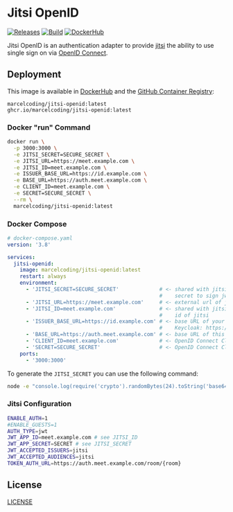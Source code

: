 # Jitsi OpenID

[![Releases](https://img.shields.io/github/v/tag/MarcelCoding/jitsi-openid?label=latest%20version&style=flat-square)](https://github.com/marcelcoding/jitsi-openid/releases)
[![Build](https://img.shields.io/github/workflow/status/MarcelCoding/jitsi-openid/CI?label=CI&style=flat-square)](https://github.com/marcelcoding/jitsi-openid/actions)
[![DockerHub](https://img.shields.io/docker/pulls/marcelcoding/jitsi-openid?style=flat-square)](https://hub.docker.com/r/marcelcoding/jitsi-openid)

Jitsi OpenID is an authentication adapter to provide [jitsi](https://jitsi.org/) the ability to use single sign on
via [OpenID Connect](https://openid.net/connect/).

## Deployment

This image is available in [DockerHub](https://hub.docker.com/r/marcelcoding/jitsi-openid) and the
[GitHub Container Registry](https://github.com/users/MarcelCoding/packages/container/package/jitsi-openid):

```
marcelcoding/jitsi-openid:latest
ghcr.io/marcelcoding/jitsi-openid:latest
```

### Docker "run" Command

```bash
docker run \
  -p 3000:3000 \
  -e JITSI_SECRET=SECURE_SECRET \
  -e JITSI_URL=https://meet.example.com \
  -e JITSI_ID=meet.example.com \
  -e ISSUER_BASE_URL=https://id.example.com \
  -e BASE_URL=https://auth.meet.example.com \
  -e CLIENT_ID=meet.example.com \
  -e SECRET=SECURE_SECRET \
  --rm \
  marcelcoding/jitsi-openid:latest
```

### Docker Compose

````yaml
# docker-compose.yaml
version: '3.8'

services:
  jitsi-openid:
    image: marcelcoding/jitsi-openid:latest
    restart: always
    environment:
      - 'JITSI_SECRET=SECURE_SECRET'             # <- shared with jitsi (JWT_APP_SECRET),
                                                 #    secret to sign jwt tokens
      - 'JITSI_URL=https://meet.example.com'     # <- external url of jitsi
      - 'JITSI_ID=meet.example.com'              # <- shared with jitsi (JWT_APP_ID),
                                                 #    id of jitsi
      - 'ISSUER_BASE_URL=https://id.example.com' # <- base URL of your OpenID Connect provider
                                                 #    Keycloak: https://id.example.com/auth/realms/<realm>
      - 'BASE_URL=https://auth.meet.example.com' # <- base URL of this application
      - 'CLIENT_ID=meet.example.com'             # <- OpenID Connect Client ID
      - 'SECRET=SECURE_SECRET'                   # <- OpenID Connect Client secret
    ports:
      - '3000:3000'
````

To generate the `JITSI_SECRET` you can use the following command:
```bash
node -e "console.log(require('crypto').randomBytes(24).toString('base64'));"
```

### Jitsi Configuration
````bash
ENABLE_AUTH=1
#ENABLE_GUESTS=1
AUTH_TYPE=jwt
JWT_APP_ID=meet.example.com # see JITSI_ID
JWT_APP_SECRET=SECRET # see JITSI_SECRET
JWT_ACCEPTED_ISSUERS=jitsi
JWT_ACCEPTED_AUDIENCES=jitsi
TOKEN_AUTH_URL=https://auth.meet.example.com/room/{room}
````

## License

[LICENSE](LICENSE)
